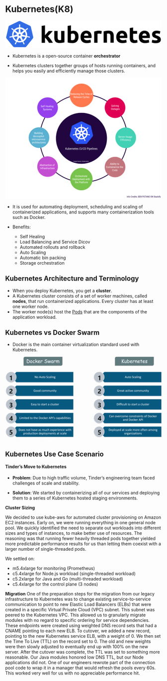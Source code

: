 # Kubernetes(K8)
![logo](img/1280px-Kubernetes_logo.svg.png)

- Kubernetes is a open-source container **orchestrator** 

- Kubernetes clusters together groups of hosts running containers, and helps you easily and efficiently manage those clusters.

![benefits](img/1_7-7S7GY_LMvAVlXVUt5JiQ.png)

- It is used for automating deployment, scheduling and scaling of containerized applications, and supports many containerization tools such as Docker.

- Benefits:
    - Self Healing
    - Load Balancing and Service Dicov 
    - Automated rollouts and rollback
    - Auto Scaling 
    - Automatic bin packing 
    - Storage orchestration 

## Kubernetes Architecture and Terminology 

- When you deploy Kubernetes, you get a **cluster**.
- A Kubernetes cluster consists of a set of worker machines, called **nodes**, that run containerized applications. Every cluster has at least one worker node.
- The worker node(s) host the [Pods](## "A pod represents a set of running containersin your cluster") that are the components of the application workload. 

## Kubernetes vs Docker Swarm

- Docker is the main container virtualization standard used with Kubernetes.

![dockervsk8](img/kubernetes-vs-docker-swarm-explained-1024x544.png)

## Kubernetes Use Case Scenario 

#### Tinder’s Move to Kubernetes
- **Problem**:
Due to high traffic volume, Tinder’s engineering team faced challenges of scale and stability.  

- **Solution**:
We started by containerizing all of our services and deploying them to a series of Kubernetes hosted staging environments.

**Cluster Sizing**

We decided to use kube-aws for automated cluster provisioning on Amazon EC2 instances. Early on, we were running everything in one general node pool. We quickly identified the need to separate out workloads into different sizes and types of instances, to make better use of resources. The reasoning was that running fewer heavily threaded pods together yielded more predictable performance results for us than letting them coexist with a larger number of single-threaded pods.

We settled on:
- m5.4xlarge for monitoring (Prometheus)
- c5.4xlarge for Node.js workload (single-threaded workload)
- c5.2xlarge for Java and Go (multi-threaded workload)
- c5.4xlarge for the control plane (3 nodes)

**Migration**
One of the preparation steps for the migration from our legacy infrastructure to Kubernetes was to change existing service-to-service communication to point to new Elastic Load Balancers (ELBs) that were created in a specific Virtual Private Cloud (VPC) subnet. This subnet was peered to the Kubernetes VPC. This allowed us to granularly migrate modules with no regard to specific ordering for service dependencies.
These endpoints were created using weighted DNS record sets that had a CNAME pointing to each new ELB. To cutover, we added a new record, pointing to the new Kubernetes service ELB, with a weight of 0. We then set the Time To Live (TTL) on the record set to 0. The old and new weights were then slowly adjusted to eventually end up with 100% on the new server. After the cutover was complete, the TTL was set to something more reasonable.
Our Java modules honored low DNS TTL, but our Node applications did not. One of our engineers rewrote part of the connection pool code to wrap it in a manager that would refresh the pools every 60s. This worked very well for us with no appreciable performance hit.

